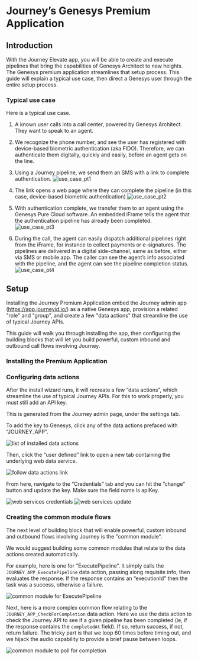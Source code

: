 # Journey’s Genesys Premium Application

## Introduction

With the Journey Elevate app, you will be able to create and execute pipelines that bring the capabilities of Genesys Architect to new heights. The Genesys premium application streamlines that setup process. This guide will explain a typical use case, then direct a Genesys user through the entire setup process.

### Typical use case

Here is a typical use case.

1. A known user calls into a call center, powered by Genesys Architect. They want to speak to an agent.

2. We recognize the phone number, and see the user has registered with device-based biometric authentication (aka FIDO). Therefore, we can authenticate them digitally, quickly and easily, before an agent gets on the line.

3. Using a Journey pipeline, we send them an SMS with a link to complete authentication. ![use_case_pt1](./images/use_case_pt1.png)

4. The link opens a web page where they can complete the pipeline (in this case, device-based biometric authentication) ![use_case_pt2](./images/use_case_pt2.png)

5. With authentication complete, we transfer them to an agent using the Genesys Pure Cloud software. An embedded iFrame tells the agent that the authentication pipeline has already been completed. ![use_case_pt3](./images/use_case_pt3.png)

6. During the call, the agent can easily dispatch additional pipelines right from the iFrame, for instance to collect payments or e-signatures. The pipelines are delivered in a digital side-channel, same as before, either via SMS or mobile app. The caller can see the agent’s info associated with the pipeline, and the agent can see the pipeline completion status. ![use_case_pt4](./images/use_case_pt4.png)

## Setup

Installing the Journey Premium Application embed the Journey admin app (https://app.journeyid.io/) as a native Genesys app, provision a related "role" and "group", and create a few "data actions" that streamline the use of typical Journey APIs.

This guide will walk you through installing the app, then configuring the building blocks that will let you build powerful, custom inbound and outbound call flows involving Journey.

### Installing the Premium Application

### Configuring data actions

After the install wizard runs, it will recreate a few “data actions”, which streamline the use of typical Journey APIs. For this to work properly, you must still add an API key.

This is generated from the Journey admin page, under the settings tab.

To add the key to Genesys, click any of the data actions prefaced with “JOURNEY_APP”.

![list of installed data actions](./images/data_actions_list.png)

Then, click the “user defined” link to open a new tab containing the underlying web data service.

![follow data actions link](./images/data_actions_link.png)

From here, navigate to the “Credentials” tab and you can hit the “change” button and update the key. Make sure the field name is apiKey.

![web services credentials](./images/web_services_credentials.png)
![web services update](./images/web_services_update.png)

### Creating the common module flows

The next level of building block that will enable powerful, custom inbound and outbound flows involving Journey is the "common module".

We would suggest building some common modules that relate to the data actions created automatically.

For example, here is one for “ExecutePipeline”. It simply calls the `JOURNEY_APP_ExecutePipeline` data action, passing along requisite info, then evaluates the response. If the response contains an “executionId” then the task was a success, otherwise a failure.

![common module for ExecutePipeline](./images/common_module_execute_pipeline.png)

Next, here is a more complex common flow relating to the `JOURNEY_APP_CheckForCompletion` data action. Here we use the data action to check the Journey API to see if a given pipeline has been completed (ie, if the response contains the `completedAt` field). If so, return success, if not, return failure. The tricky part is that we loop 60 times before timing out, and we hijack the audio capability to provide a brief pause between loops.

![common module to poll for completion](./images/common_module_poll_completion.png)
